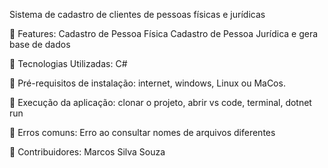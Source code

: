 Sistema de cadastro de clientes de pessoas físicas e jurídicas


	Features: Cadastro de Pessoa Física Cadastro de Pessoa Jurídica  e gera base de dados

	Tecnologias Utilizadas: C#

	Pré-requisitos de instalação: internet, windows, Linux ou MaCos.

	Execução da aplicação: clonar o projeto, abrir vs code, terminal, dotnet run

	Erros comuns: Erro ao consultar nomes de arquivos diferentes

	Contribuidores: Marcos Silva Souza
